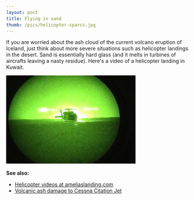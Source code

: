 ```yaml
---
layout: post
title: Flying in sand 
thumb: /pics/helicopter-sparcs.jpg
---
```


If you are worried about the ash cloud of the current volcano eruption of Iceland, just think about more severe situations such as helicopter landings in the desert. Sand is essentially hard glass (and it melts in turbines of aircrafts leaving a nasty residue). Here's a video of a helicopter landing in Kuwait.

<span class="center"><a href="http://www.ameliaslanding.com/images/Videos/Night_visioin_HH-60H_ldg_Kuwait.mpg"><img src="/pics/helicopter-sparcs.jpg" width="352" alt="Helicopter landing in Kuwait"/></a></span>

**See also:**

* [Helicopter videos at ameliaslanding.com][1]
* [Volcanic ash damage to Cessna Citation Jet][2]

[1]: http://www.ameliaslanding.com/helicopter_videos.htm
[2]: http://www.hoax-slayer.com/cessna-citation-ash-damage.shtml
